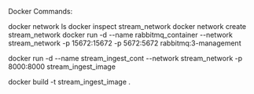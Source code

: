 Docker Commands:

docker network ls
docker inspect stream_network
docker network create stream_network
docker run -d --name rabbitmq_container --network stream_network -p 15672:15672 -p 5672:5672 rabbitmq:3-management

docker run -d --name stream_ingest_cont --network stream_network -p 8000:8000 stream_ingest_image

docker build -t stream_ingest_image .
